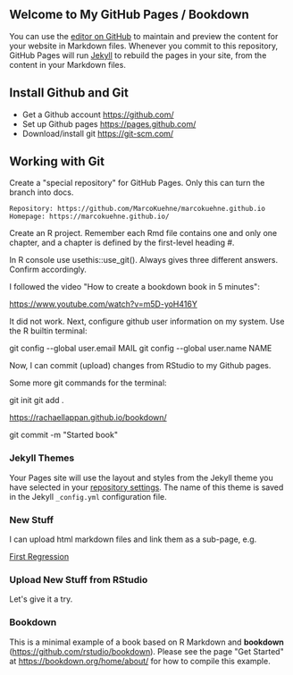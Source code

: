 
## Welcome to My GitHub Pages / Bookdown

You can use the [editor on GitHub](https://github.com/MarcoKuehne/marcokuehne.github.io/edit/main/README.md) to maintain and preview the content for your website in Markdown files. Whenever you commit to this repository, GitHub Pages will run [Jekyll](https://jekyllrb.com/) to rebuild the pages in your site, from the content in your Markdown files.

## Install Github and Git

- Get a Github account <https://github.com/>
- Set up Github pages <https://pages.github.com/>
- Download/install git <https://git-scm.com/>

## Working with Git

Create a "special repository" for GitHub Pages. Only this can turn the branch into docs.

    Repository: https://github.com/MarcoKuehne/marcokuehne.github.io
    Homepage: https://marcokuehne.github.io/

Create an R project. Remember each Rmd file contains one and only one chapter, and a chapter is defined by the first-level heading #.

In R console use usethis::use_git(). Always gives three different answers. Confirm accordingly.


I followed the video "How to create a bookdown book in 5 minutes":

<https://www.youtube.com/watch?v=m5D-yoH416Y>

It did not work. Next, configure github user information on my system. Use the R builtin terminal:

git config --global user.email MAIL 
git config --global user.name NAME  

Now, I can commit (upload) changes from RStudio to my Github pages.

Some more git commands for the terminal:

git init
git add .

<https://rachaellappan.github.io/bookdown/>

git commit -m "Started book"



### Jekyll Themes

Your Pages site will use the layout and styles from the Jekyll theme you have selected in your [repository settings](https://github.com/MarcoKuehne/marcokuehne.github.io/settings/pages). The name of this theme is saved in the Jekyll `_config.yml` configuration file.

### New Stuff

I can upload html markdown files and link them as a sub-page, e.g.

[First Regression](https://marcokuehne.github.io/FirstRegression.html)

### Upload New Stuff from RStudio 

Let's give it a try. 

### Bookdown

This is a minimal example of a book based on R Markdown and **bookdown** (https://github.com/rstudio/bookdown). Please see the page "Get Started" at https://bookdown.org/home/about/ for how to compile this example.


